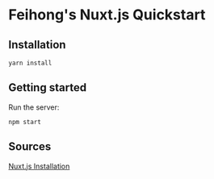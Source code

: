 # Feihong's Nuxt.js Quickstart

## Installation

`yarn install`

## Getting started

Run the server:

`npm start`


## Sources

[Nuxt.js Installation](https://nuxtjs.org/guide/installation)
